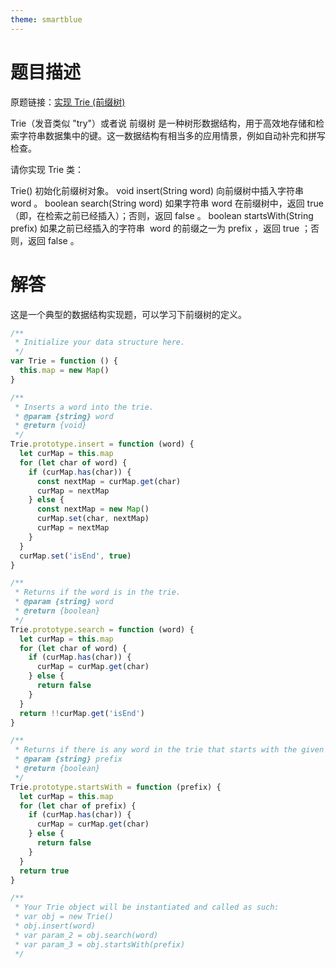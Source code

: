 ```yaml
---
theme: smartblue
---
```


# 题目描述

原题链接：[实现 Trie (前缀树)](https://leetcode-cn.com/problems/implement-trie-prefix-tree/)

Trie（发音类似 "try"）或者说 前缀树 是一种树形数据结构，用于高效地存储和检索字符串数据集中的键。这一数据结构有相当多的应用情景，例如自动补完和拼写检查。

请你实现 Trie 类：

Trie() 初始化前缀树对象。
void insert(String word) 向前缀树中插入字符串 word 。
boolean search(String word) 如果字符串 word 在前缀树中，返回 true（即，在检索之前已经插入）；否则，返回 false 。
boolean startsWith(String prefix) 如果之前已经插入的字符串  word 的前缀之一为 prefix ，返回 true ；否则，返回 false 。

# 解答

这是一个典型的数据结构实现题，可以学习下前缀树的定义。

```js
/**
 * Initialize your data structure here.
 */
var Trie = function () {
  this.map = new Map()
}

/**
 * Inserts a word into the trie.
 * @param {string} word
 * @return {void}
 */
Trie.prototype.insert = function (word) {
  let curMap = this.map
  for (let char of word) {
    if (curMap.has(char)) {
      const nextMap = curMap.get(char)
      curMap = nextMap
    } else {
      const nextMap = new Map()
      curMap.set(char, nextMap)
      curMap = nextMap
    }
  }
  curMap.set('isEnd', true)
}

/**
 * Returns if the word is in the trie.
 * @param {string} word
 * @return {boolean}
 */
Trie.prototype.search = function (word) {
  let curMap = this.map
  for (let char of word) {
    if (curMap.has(char)) {
      curMap = curMap.get(char)
    } else {
      return false
    }
  }
  return !!curMap.get('isEnd')
}

/**
 * Returns if there is any word in the trie that starts with the given prefix.
 * @param {string} prefix
 * @return {boolean}
 */
Trie.prototype.startsWith = function (prefix) {
  let curMap = this.map
  for (let char of prefix) {
    if (curMap.has(char)) {
      curMap = curMap.get(char)
    } else {
      return false
    }
  }
  return true
}

/**
 * Your Trie object will be instantiated and called as such:
 * var obj = new Trie()
 * obj.insert(word)
 * var param_2 = obj.search(word)
 * var param_3 = obj.startsWith(prefix)
 */
```
